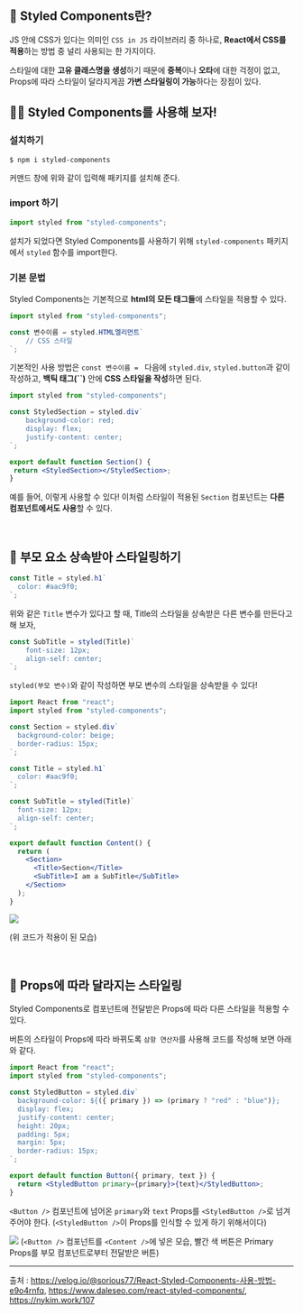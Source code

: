 ## 💅 Styled Components란?
JS 안에 CSS가 있다는 의미인 `CSS in JS` 라이브러리 중 하나로, **React에서 CSS를 적용**하는 방법 중 널리 사용되는 한 가지이다. 

스타일에 대한 **고유 클래스명을 생성**하기 때문에 **중복**이나 **오타**에 대한 걱정이 없고, Props에 따라 스타일이 달라지게끔 **가변 스타일링이 가능**하다는 장점이 있다. 

## 👨‍💻 Styled Components를 사용해 보자!
### 설치하기
```
$ npm i styled-components
```
커맨드 창에 위와 같이 입력해 패키지를 설치해 준다.

### import 하기
```jsx
import styled from "styled-components";
```
설치가 되었다면 Styled Components를 사용하기 위해 `styled-components` 패키지에서 `styled` 함수를 import한다.  

### 기본 문법
Styled Components는 기본적으로 **html의 모든 태그들**에 스타일을 적용할 수 있다. 

```jsx
import styled from "styled-components";

const 변수이름 = styled.HTML엘리먼트`
	// CSS 스타일
`;
```

기본적인 사용 방법은 `const 변수이름 = ` 다음에 `styled.div`, `styled.button`과 같이 작성하고, **백틱 태그(``)** 안에 **CSS 스타일을 작성**하면 된다. 

```jsx
import styled from "styled-components";

const StyledSection = styled.div`
	background-color: red;
	display: flex;
	justify-content: center;
`;

export default function Section() {
 return <StyledSection></StyledSection>; 
}
```

예를 들어, 이렇게 사용할 수 있다!
이처럼 스타일이 적용된 `Section` 컴포넌트는 **다른 컴포넌트에서도 사용**할 수 있다. 

<br>

## 🤝 부모 요소 상속받아 스타일링하기
```jsx
const Title = styled.h1`
  color: #aac9f0;
`;
```
위와 같은 `Title` 변수가 있다고 할 때, Title의 스타일을 상속받은 다른 변수를 만든다고 해 보자,

```jsx
const SubTitle = styled(Title)`
	font-size: 12px;
    align-self: center;
`;
```
`styled(부모 변수)`와 같이 작성하면 부모 변수의 스타일을 상속받을 수 있다!

```jsx
import React from "react";
import styled from "styled-components";

const Section = styled.div`
  background-color: beige;
  border-radius: 15px;
`;

const Title = styled.h1`
  color: #aac9f0;
`;

const SubTitle = styled(Title)`
  font-size: 12px;
  align-self: center;
`;

export default function Content() {
  return (
    <Section>
      <Title>Section</Title>
      <SubTitle>I am a SubTitle</SubTitle>
    </Section>
  );
}
```

![](https://velog.velcdn.com/images/seola1ne/post/521fd2cf-3303-46a6-9fc4-748b34963332/image.png)
    
(위 코드가 적용이 된 모습)

<br>

## 🎨 Props에 따라 달라지는 스타일링
Styled Components로 컴포넌트에 전달받은 Props에 따라 다른 스타일을 적용할 수 있다. 

버튼의 스타일이 Props에 따라 바뀌도록 `삼항 연산자`를 사용해 코드를 작성해 보면 아래와 같다. 
```jsx
import React from "react";
import styled from "styled-components";

const StyledButton = styled.div`
  background-color: ${({ primary }) => (primary ? "red" : "blue")};
  display: flex;
  justify-content: center;
  height: 20px;
  padding: 5px;
  margin: 5px;
  border-radius: 15px;
`;

export default function Button({ primary, text }) {
  return <StyledButton primary={primary}>{text}</StyledButton>;
}

```

`<Button />` 컴포넌트에 넘어온 `primary`와 `text` Props를 `<StyledButton />`로 넘겨주어야 한다. (`<StyledButton />`이 Props를 인식할 수 있게 하기 위해서이다)

![](https://velog.velcdn.com/images/seola1ne/post/fb746803-7e43-4495-8e15-c659f5cff391/image.png)
(`<Button />` 컴포넌트를 `<Content />`에 넣은 모습, 빨간 색 버튼은 Primary Props를 부모 컴포넌트로부터 전달받은 버튼)

<hr>

출처 : https://velog.io/@sorious77/React-Styled-Components-사용-방법-e9o4rnfq, https://www.daleseo.com/react-styled-components/, https://nykim.work/107